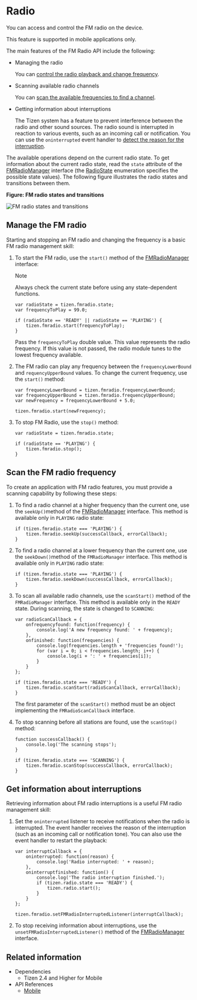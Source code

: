 # Radio

You can access and control the FM radio on the device.

This feature is supported in mobile applications only.

The main features of the FM Radio API include the following:

- Managing the radio

  You can [control the radio playback and change frequency](#managing-the-fm-radio).

- Scanning available radio channels

  You can [scan the available frequencies to find a channel](#scanning-the-fm-radio-frequency).

- Getting information about interruptions

  The Tizen system has a feature to prevent interference between the radio and other sound sources. The radio sound is interrupted in reaction to various events, such as an incoming call or notification. You can use the `oninterrupted` event handler to [detect the reason for the interruption](#getting-information-about-interruptions).

The available operations depend on the current radio state. To get information about the current radio state, read the `state` attribute of the [FMRadioManager](../../api/latest/device_api/mobile/tizen/fmradio.html#FMRadioManager) interface (the [RadioState](../../api/latest/device_api/mobile/tizen/fmradio.html#RadioState) enumeration specifies the possible state values). The following figure illustrates the radio states and transitions between them.

**Figure: FM radio states and transitions**

![FM radio states and transitions](./media/fmradio-state.png)

## Manage the FM radio

Starting and stopping an FM radio and changing the frequency is a basic FM radio management skill:

1. To start the FM radio, use the `start()` method of the [FMRadioManager](../../api/latest/device_api/mobile/tizen/fmradio.html#FMRadioManager) interface:

   > [!NOTE]
   > Always check the current state before using any state-dependent functions.

   ```
   var radioState = tizen.fmradio.state;
   var frequencyToPlay = 99.0;

   if (radioState == 'READY' || radioState == 'PLAYING') {
       tizen.fmradio.start(frequencyToPlay);
   }
   ```

   Pass the `frequencyToPlay` double value. This value represents the radio frequency. If this value is not passed, the radio module tunes to the lowest frequency available.

2. The FM radio can play any frequency between the `frequencyLowerBound` and `requencyUpperBound` values. To change the current frequency, use the `start()` method:

   ```
   var frequencyLowerBound = tizen.fmradio.frequencyLowerBound;
   var frequencyUpperBound = tizen.fmradio.frequencyUpperBound;
   var newFrequency = frequencyLowerBound + 5.0;

   tizen.fmradio.start(newFrequency);
   ```

3. To stop FM Radio, use the `stop()` method:

   ```
   var radioState = tizen.fmradio.state;

   if (radioState == 'PLAYING') {
       tizen.fmradio.stop();
   }
   ```

## Scan the FM radio frequency

To create an application with FM radio features, you must provide a scanning capability by following these steps:

1. To find a radio channel at a higher frequency than the current one, use the `seekUp()`method of the [FMRadioManager](../../api/latest/device_api/mobile/tizen/fmradio.html#FMRadioManager) interface. This method is available only in `PLAYING` radio state:

   ```
   if (tizen.fmradio.state === 'PLAYING') {
       tizen.fmradio.seekUp(successCallback, errorCallback);
   }
   ```

2. To find a radio channel at a lower frequency than the current one, use the `seekDown()`method of the `FMRadioManager` interface. This method is available only in `PLAYING` radio state:

   ```
   if (tizen.fmradio.state === 'PLAYING') {
       tizen.fmradio.seekDown(successCallback, errorCallback);
   }
   ```

3. To scan all available radio channels, use the `scanStart()` method of the `FMRadioManager` interface. This method is available only in the `READY` state. During scanning, the state is changed to `SCANNING`:

   ```
   var radioScanCallback = {
       onfrequencyfound: function(frequency) {
           console.log('A new frequency found: ' + frequency);
       },
       onfinished: function(frequencies) {
           console.log(frequencies.length + 'frequencies found!');
           for (var i = 0; i < frequencies.length; i++) {
               console.log(i + ': ' + frequencies[i]);
           }
       }
   };

   if (tizen.fmradio.state === 'READY') {
       tizen.fmradio.scanStart(radioScanCallback, errorCallback);
   }
   ```

   The first parameter of the `scanStart()` method must be an object implementing the `FMRadioScanCallback` interface.

4. To stop scanning before all stations are found, use the `scanStop()` method:

   ```
   function successCallback() {
       console.log('The scanning stops');
   }

   if (tizen.fmradio.state === 'SCANNING') {
       tizen.fmradio.scanStop(successCallback, errorCallback);
   }
   ```

## Get information about interruptions

Retrieving information about FM radio interruptions is a useful FM radio management skill:

1. Set the `oninterrupted` listener to receive notifications when the radio is interrupted. The event handler receives the reason of the interruption (such as an incoming call or notification tone). You can also use the event handler to restart the playback:

   ```
   var interruptCallback = {
       oninterrupted: function(reason) {
           console.log('Radio interrupted: ' + reason);
       },
       oninterruptfinished: function() {
           console.log('The radio interruption finished.');
           if (tizen.radio.state === 'READY') {
               tizen.radio.start();
           }
       }
   };

   tizen.fmradio.setFMRadioInterruptedListener(interruptCallback);
   ```

2. To stop receiving information about interruptions, use the `unsetFMRadioInterruptedListener()` method of the [FMRadioManager](../../api/latest/device_api/mobile/tizen/fmradio.html#FMRadioManager) interface.


## Related information
* Dependencies
  - Tizen 2.4 and Higher for Mobile
* API References
  - [Mobile](../../api/latest/device_api/mobile/tizen/fmradio.html)
